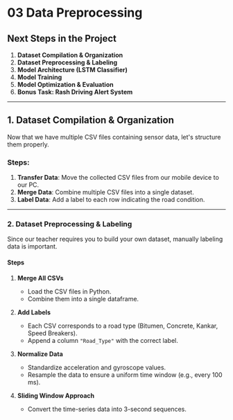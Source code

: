 # 03 Data Preprocessing

## **Next Steps in the Project**

1. **Dataset Compilation & Organization**
2. **Dataset Preprocessing & Labeling**
3. **Model Architecture (LSTM Classifier)**
4. **Model Training**
5. **Model Optimization & Evaluation**
6. **Bonus Task: Rash Driving Alert System**

---

## **1\. Dataset Compilation & Organization**

Now that we have multiple CSV files containing sensor data, let's structure them properly.

### **Steps:**

1. **Transfer Data**: Move the collected CSV files from our mobile device to our PC.
2. **Merge Data**: Combine multiple CSV files into a single dataset.
3. **Label Data**: Add a label to each row indicating the road condition.

---

### **2\. Dataset Preprocessing & Labeling**

Since our teacher requires you to build your own dataset, manually labeling data is important.

#### Steps

1. **Merge All CSVs**

    - Load the CSV files in Python.
    - Combine them into a single dataframe.

2. **Add Labels**

    - Each CSV corresponds to a road type (Bitumen, Concrete, Kankar, Speed Breakers).
    - Append a column `"Road_Type"` with the correct label.

3. **Normalize Data**

    - Standardize acceleration and gyroscope values.
    - Resample the data to ensure a uniform time window (e.g., every 100 ms).

4. **Sliding Window Approach**

    - Convert the time-series data into 3-second sequences.
